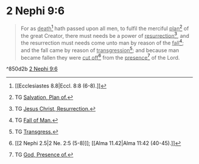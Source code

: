 # 2 Nephi 9:6

> For as <u>death</u>[^a] hath passed upon all men, to fulfil the merciful <u>plan</u>[^b] of the great Creator, there must needs be a power of <u>resurrection</u>[^c], and the resurrection must needs come unto man by reason of the <u>fall</u>[^d]; and the fall came by reason of <u>transgression</u>[^e]; and because man became fallen they were <u>cut off</u>[^f] from the <u>presence</u>[^g] of the Lord.

^850d2b
[2 Nephi 9:6](https://www.churchofjesuschrist.org/study/scriptures/bofm/2-ne/9?lang=eng&id=p6#p6)


[^a]: [[Ecclesiastes 8.8|Eccl. 8:8 (6-8).]]
[^b]: TG [Salvation, Plan of.](https://www.churchofjesuschrist.org/study/scriptures/tg/salvation-plan-of?lang=eng)
[^c]: TG [Jesus Christ, Resurrection.](https://www.churchofjesuschrist.org/study/scriptures/tg/jesus-christ-resurrection?lang=eng)
[^d]: TG [Fall of Man.](https://www.churchofjesuschrist.org/study/scriptures/tg/fall-of-man?lang=eng)
[^e]: TG [Transgress.](https://www.churchofjesuschrist.org/study/scriptures/tg/transgress?lang=eng)
[^f]: [[2 Nephi 2.5|2 Ne. 2:5 (5-8)]]; [[Alma 11.42|Alma 11:42 (40-45).]]
[^g]: TG [God, Presence of.](https://www.churchofjesuschrist.org/study/scriptures/tg/god-presence-of?lang=eng)
